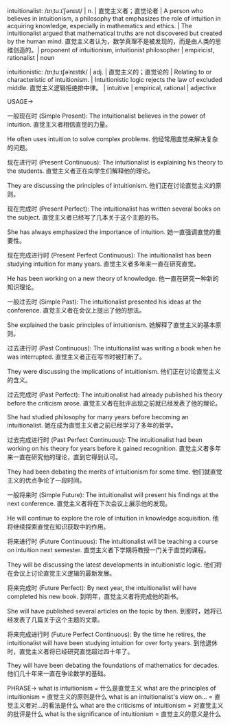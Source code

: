 intuitionalist: /ɪnˌtuːɪˈʃənɪst/ | n. | 直觉主义者；直觉论者 |  A person who believes in intuitionism, a philosophy that emphasizes the role of intuition in acquiring knowledge, especially in mathematics and ethics. |  The intuitionalist argued that mathematical truths are not discovered but created by the human mind.  直觉主义者认为，数学真理不是被发现的，而是由人类的思维创造的。|  proponent of intuitionism, intuitionist philosopher |  empiricist, rationalist | noun

intuitionistic: /ɪnˌtuːɪʃəˈnɪstɪk/ | adj. | 直觉主义的；直觉论的 | Relating to or characteristic of intuitionism. | Intuitionistic logic rejects the law of excluded middle. 直觉主义逻辑拒绝排中律。 | intuitive | empirical, rational | adjective


USAGE->

一般现在时 (Simple Present):
The intuitionalist believes in the power of intuition.  直觉主义者相信直觉的力量。

He often uses intuition to solve complex problems. 他经常用直觉来解决复杂的问题。


现在进行时 (Present Continuous):
The intuitionalist is explaining his theory to the students.  直觉主义者正在向学生们解释他的理论。

They are discussing the principles of intuitionism. 他们正在讨论直觉主义的原则。


现在完成时 (Present Perfect):
The intuitionalist has written several books on the subject.  直觉主义者已经写了几本关于这个主题的书。

She has always emphasized the importance of intuition. 她一直强调直觉的重要性。


现在完成进行时 (Present Perfect Continuous):
The intuitionalist has been studying intuition for many years. 直觉主义者多年来一直在研究直觉。

He has been working on a new theory of knowledge. 他一直在研究一种新的知识理论。


一般过去时 (Simple Past):
The intuitionalist presented his ideas at the conference.  直觉主义者在会议上提出了他的想法。

She explained the basic principles of intuitionism. 她解释了直觉主义的基本原则。


过去进行时 (Past Continuous):
The intuitionalist was writing a book when he was interrupted.  直觉主义者正在写书时被打断了。

They were discussing the implications of intuitionism. 他们正在讨论直觉主义的含义。


过去完成时 (Past Perfect):
The intuitionalist had already published his theory before the criticism arose.  直觉主义者在批评出现之前就已经发表了他的理论。

She had studied philosophy for many years before becoming an intuitionalist.  她在成为直觉主义者之前已经学习了多年的哲学。


过去完成进行时 (Past Perfect Continuous):
The intuitionalist had been working on his theory for years before it gained recognition.  直觉主义者多年来一直在研究他的理论，直到它得到认可。

They had been debating the merits of intuitionism for some time.  他们就直觉主义的优点争论了一段时间。


一般将来时 (Simple Future):
The intuitionalist will present his findings at the next conference.  直觉主义者将在下次会议上展示他的发现。

He will continue to explore the role of intuition in knowledge acquisition.  他将继续探索直觉在知识获取中的作用。


将来进行时 (Future Continuous):
The intuitionalist will be teaching a course on intuition next semester.  直觉主义者下学期将教授一门关于直觉的课程。

They will be discussing the latest developments in intuitionistic logic.  他们将在会议上讨论直觉主义逻辑的最新发展。


将来完成时 (Future Perfect):
By next year, the intuitionalist will have completed his new book. 到明年，直觉主义者将完成他的新书。

She will have published several articles on the topic by then. 到那时，她将已经发表了几篇关于这个主题的文章。


将来完成进行时 (Future Perfect Continuous):
By the time he retires, the intuitionalist will have been studying intuition for over forty years.  到他退休时，直觉主义者将已经研究直觉超过四十年了。

They will have been debating the foundations of mathematics for decades.  他们几十年来一直在争论数学的基础。


PHRASE->
what is intuitionism = 什么是直觉主义
what are the principles of intuitionism = 直觉主义的原则是什么
what is an intuitionalist's view on... = 直觉主义者对...的看法是什么
what are the criticisms of intuitionism = 对直觉主义的批评是什么
what is the significance of intuitionism = 直觉主义的意义是什么
